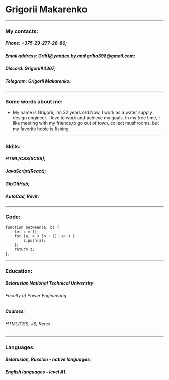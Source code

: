 # Grigorii Makarenko 

--- 

### My contacts: 

##### Phone: +375-29-277-28-80; 

##### Email address: Grih1@yandex.by and griha398@gmail.com; 

##### Discord: Grigorii#4367; 

##### Telegram: Grigorii Makarenko. 

--- 
 
### Some words about me: 

* My name is Grigorii, i'm 32 years old.Now, I work as a water supply design engineer. I love to work and achieve my goals. 
In my free time, I like meeting with my friends,to go out of town, collect mushrooms, but my favorite hobie is fishing. 

--- 

### Skills: 

##### HTML/CSS(SCSS); 

##### JavaScript(React); 

##### Git/GitHub; 

##### AutoCad, Revit. 

--- 
 
### Code: 

```
function between(a, b) { 
    let z = []; 
    for (a; a < (b + 1); a++) { 
        z.push(a); 
    }; 
    return z; 
}; 
``` 
--- 
  
### Education: 

##### Belarusian National Technical University 

###### Faculty of Power Engineering 

##### Сourses: 

###### HTML/CSS, JS, React. 

--- 
 
### Languages: 

##### Belarusian, Russion - native languages; 

##### English languages - level A1. 

 
